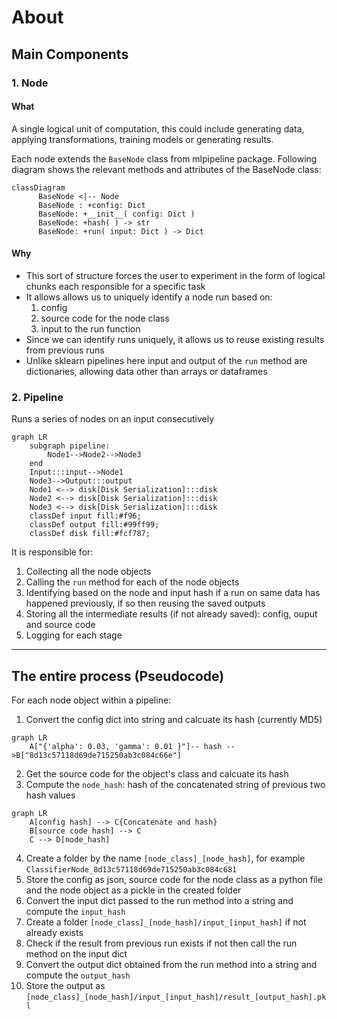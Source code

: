 # About

## Main Components
### 1. Node

#### What
A single logical unit of computation, this could include generating data, applying transformations, training models or generating results. 


Each node extends the `BaseNode` class from mlpipeline package. Following diagram shows the relevant methods and attributes of the BaseNode class:

```mermaid
classDiagram
      BaseNode <|-- Node
      BaseNode : +config: Dict
      BaseNode: +__init__( config: Dict )
      BaseNode: +hash( ) -> str
      BaseNode: +run( input: Dict ) -> Dict
```

#### Why
* This sort of structure forces the user to experiment in the form of logical chunks each responsible for a specific task
* It allows allows us to uniquely identify a node run based on:
    1. config
    2. source code for the node class
    3. input to the run function
* Since we can identify runs uniquely, it allows us to reuse existing results from previous runs
* Unlike sklearn pipelines here input and output of the `run` method are dictionaries, allowing data other than arrays or dataframes


### 2. Pipeline
Runs a series of nodes on an input consecutively
```mermaid
graph LR
    subgraph pipeline:
        Node1-->Node2-->Node3
    end
    Input:::input-->Node1
    Node3-->Output:::output
    Node1 <--> disk[Disk Serialization]:::disk
    Node2 <--> disk[Disk Serialization]:::disk
    Node3 <--> disk[Disk Serialization]:::disk
    classDef input fill:#f96;
    classDef output fill:#99ff99;
    classDef disk fill:#fcf787;
```
It is responsible for:


1. Collecting all the node objects
2. Calling the `run` method for each of the node objects
3. Identifying based on the node and input hash if a run on same data has happened previously, if so then reusing the saved outputs 
4. Storing all the intermediate results (if not already saved): config, ouput and source code 
5. Logging for each stage
---

## The entire process (Pseudocode)

For each node object within a pipeline:

1. Convert the config dict into string and calcuate its hash (currently MD5)
```mermaid
graph LR
    A["{'alpha': 0.03, 'gamma': 0.01 }"]-- hash -->B["8d13c57118d69de715250ab3c084c66e"]
```
2. Get the source code for the object's class and calcuate its hash
3. Compute the `node_hash`: hash of the concatenated string of previous two hash values
```mermaid
graph LR
    A[config hash] --> C{Concatenate and hash}
    B[source code hash] --> C
    C --> D[node_hash]
```
4. Create a folder by the name `[node_class]_[node_hash]`, for example `ClassifierNode_8d13c57118d69de715250ab3c084c681`
5. Store the config as json, source code for the node class as a python file and the node object as a pickle in the created folder
6. Convert the input dict passed to the run method into a string and compute the `input_hash`
7. Create a folder `[node_class]_[node_hash]/input_[input_hash]` if not already exists
8. Check if the result from previous run exists if not then call the run method on the input dict
9. Convert the output dict obtained from the run method into a string and compute the `output_hash`
9. Store the output as `[node_class]_[node_hash]/input_[input_hash]/result_[output_hash].pkl`